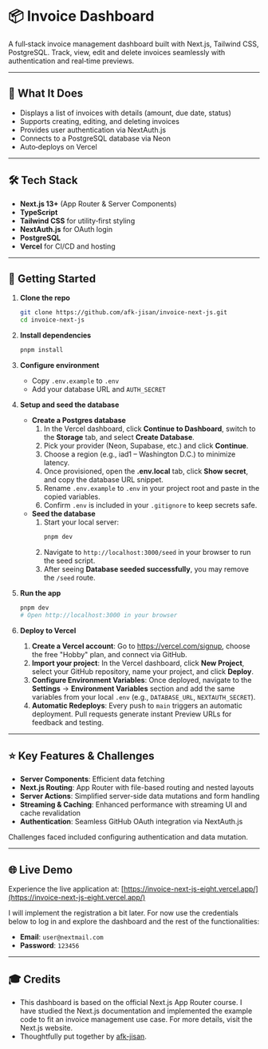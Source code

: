 # 📦 Invoice Dashboard

A full‑stack invoice management dashboard built with Next.js, Tailwind CSS, PostgreSQL. Track, view, edit and delete invoices seamlessly with authentication and real‑time previews.

---

## 🔎 What It Does

- Displays a list of invoices with details (amount, due date, status)  
- Supports creating, editing, and deleting invoices  
- Provides user authentication via NextAuth.js 
- Connects to a PostgreSQL database via Neon
- Auto‑deploys on Vercel 

---

## 🛠 Tech Stack

- **Next.js 13+** (App Router & Server Components)  
- **TypeScript**  
- **Tailwind CSS** for utility‑first styling  
- **NextAuth.js** for OAuth login
- **PostgreSQL** 
- **Vercel** for CI/CD and hosting

---

## 🚀 Getting Started

1. **Clone the repo**
   ```bash
   git clone https://github.com/afk-jisan/invoice-next-js.git
   cd invoice-next-js
   ```

2. **Install dependencies**
   ```bash
   pnpm install
   ```

3. **Configure environment**
   - Copy `.env.example` to `.env`  
   - Add your database URL and `AUTH_SECRET`

4. **Setup and seed the database**
   - **Create a Postgres database**  
     1. In the Vercel dashboard, click **Continue to Dashboard**, switch to the **Storage** tab, and select **Create Database**.  
     2. Pick your provider (Neon, Supabase, etc.) and click **Continue**.  
     3. Choose a region (e.g., iad1 – Washington D.C.) to minimize latency.  
     4. Once provisioned, open the **.env.local** tab, click **Show secret**, and copy the database URL snippet.  
     5. Rename `.env.example` to `.env` in your project root and paste in the copied variables.  
     6. Confirm `.env` is included in your `.gitignore` to keep secrets safe.
   - **Seed the database**  
     1. Start your local server:  
        ```bash
        pnpm dev
        ```  
     2. Navigate to `http://localhost:3000/seed` in your browser to run the seed script.  
     3. After seeing **Database seeded successfully**, you may remove the `/seed` route.
5. **Run the app**
   ```bash
   pnpm dev
   # Open http://localhost:3000 in your browser
   ```

6. **Deploy to Vercel**
   1. **Create a Vercel account**: Go to https://vercel.com/signup, choose the free "Hobby" plan, and connect via GitHub.
   2. **Import your project**: In the Vercel dashboard, click **New Project**, select your GitHub repository, name your project, and click **Deploy**.
   3. **Configure Environment Variables**: Once deployed, navigate to the **Settings** → **Environment Variables** section and add the same variables from your local `.env` (e.g., `DATABASE_URL`, `NEXTAUTH_SECRET`).
   4. **Automatic Redeploys**: Every push to `main` triggers an automatic deployment. Pull requests generate instant Preview URLs for feedback and testing.
---

## ⭐ Key Features & Challenges

- **Server Components**: Efficient data fetching 
- **Next.js Routing**: App Router with file-based routing and nested layouts
- **Server Actions**: Simplified server-side data mutations and form handling
- **Streaming & Caching**: Enhanced performance with streaming UI and cache revalidation
- **Authentication**: Seamless GitHub OAuth integration via NextAuth.js

Challenges faced included configuring authentication and data mutation.

---




## 🌐 Live Demo

Experience the live application at: [https://invoice-next-js-eight.vercel.app/](https://invoice-next-js-eight.vercel.app/)

I will implement the registration a bit later. For now use the credentials below to log in and explore the dashboard and the rest of the functionalities: 

- **Email**: `user@nextmail.com`
- **Password**: `123456`

---





🎓 Credits
---
- This dashboard is based on the official Next.js App Router course. I have studied the Next.js documentation and implemented the example code to fit an invoice management use case. For more details, visit the Next.js website.
- Thoughtfully put together by [afk-jisan](https://github.com/afk-jisan).
